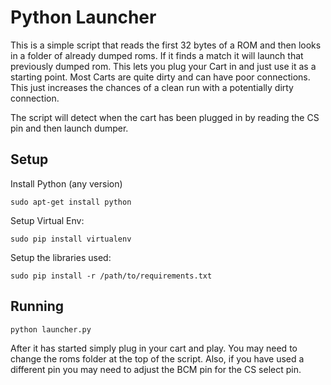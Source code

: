 # Python Launcher

This is a simple script that reads the first 32 bytes of a ROM and then looks in a folder of already dumped roms. If it finds a match it will launch that previously dumped rom.  This lets you plug your Cart in and just use it as a starting point. Most Carts are quite dirty and can have poor connections. This just increases the chances of a clean run with a potentially dirty connection.

The script will detect when the cart has been plugged in by reading the CS pin and then launch dumper.

## Setup

Install Python (any version)

```
sudo apt-get install python
```

Setup Virtual Env:

```
sudo pip install virtualenv
```

Setup the libraries used:

```
sudo pip install -r /path/to/requirements.txt
```

## Running

```
python launcher.py
```

After it has started simply plug in your cart and play.  You may need to change the roms folder at the top of the script. Also, if you have used a different pin you may need to adjust the BCM pin for the CS select pin.
